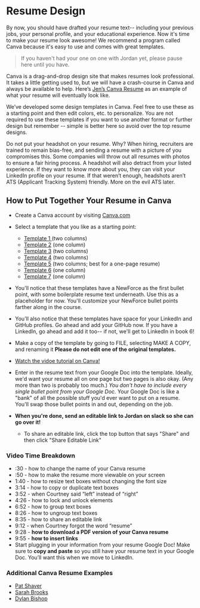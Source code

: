 # Resume Design

By now, you should have drafted your resume text-- including your previous jobs, your personal profile, and your educational experience. Now it's time to make your resume look awesome! We recommend a program called Canva because it's easy to use and comes with great templates. 

>If you haven't had your one on one with Jordan yet, please pause here until you have. 

Canva is a drag-and-drop design site that makes resumes look professional. It takes a little getting used to, but we will have a crash-course in Canva and always be available to help. Here’s [Jen’s Canva Resume](https://drive.google.com/file/d/1gEqKarUx9is0_Yawc-qwTZWvrLrk3BHh/view?usp=sharing) as an example of what your resume will eventually look like. 

We’ve developed some design templates in Canva. Feel free to use these as a starting point and then edit colors, etc. to personalize. You are not required to use these templates if you want to use another format or further design but remember -- simple is better here so avoid over the top resume designs. 

Do not put your headshot on your resume. Why? When hiring, recruiters are trained to remain bias-free, and sending a resume with a picture of you compromises this. Some companies will throw out all resumes with photos to ensure a fair hiring process. A headshot will also detract from your listed experience. If they want to know more about you, they can visit your LinkedIn profile on your resume. If that weren’t enough, headshots aren’t ATS (Applicant Tracking System) friendly. More on the evil ATS later. 

## How to Put Together Your Resume in Canva

- Create a Canva account by visiting [Canva.com](http://canva.com) 
- Select a template that you like as a starting point:
    - [Template 1](https://www.canva.com/design/DAEUSMJyYTo/share/preview?token=g0qIuvb7OI6YGGZGPaSZgA&role=EDITOR&utm_content=DAEUSMJyYTo&utm_campaign=designshare&utm_medium=link&utm_source=sharebutton)[ ](https://www.canva.com/design/DAERoEeyhQw/share/preview?token=5JRcyOLqkJAlcKfzsaCSAA&role=EDITOR&utm_content=DAERoEeyhQw&utm_campaign=designshare&utm_medium=link&utm_source=sharebutton) (two columns)
    - [Template 2](https://www.canva.com/design/DAESqk0ANTI/share/preview?token=6Db_Tr7tkAnBtA17SAZpLQ&role=EDITOR&utm_content=DAESqk0ANTI&utm_campaign=designshare&utm_medium=link&utm_source=sharebutton) (one column)
   - [Template 3](https://www.canva.com/design/DAERuhfk2zU/share/preview?token=bAshcZ6o5RGWT39Z-AN4Mw&role=EDITOR&utm_content=DAERuhfk2zU&utm_campaign=designshare&utm_medium=link&utm_source=sharebutton) (two columns) 
   - [Template 4](https://www.canva.com/design/DAEVjv0Of_g/share/preview?token=ORR4aCbWHnhGAw9LDY1VgA&role=EDITOR&utm_content=DAEVjv0Of_g&utm_campaign=designshare&utm_medium=link&utm_source=sharebutton) (two columns) 
   - [Template 5](https://www.canva.com/design/DAESSTooHxA/share/preview?token=XV1UL1RD2GSUS-bGmZzBQg&role=EDITOR&utm_content=DAESSTooHxA&utm_campaign=designshare&utm_medium=link&utm_source=sharebutton) (two columns; best for a one-page resume) 
    - [Template 6](https://www.canva.com/design/DAEten5fs8M/share/preview?token=7AajeUQnHTBu0j7RiKSV-g&role=EDITOR&utm_content=DAEten5fs8M&utm_campaign=designshare&utm_medium=link&utm_source=sharebutton) (one column) 
   - [Template 7](https://www.canva.com/design/DAEteltW-8M/share/preview?token=MqZ2_p04xPgmsJnL3xUKLg&role=EDITOR&utm_content=DAEteltW-8M&utm_campaign=designshare&utm_medium=link&utm_source=sharebutton) (one column)

- You'll notice that these templates have a NewForce as the first bullet point, with some boilerplate resume text underneath. Use this as a placeholder for now. You'll customize your NewForce bullet points farther along in the course. 
- You'll also notice that these templates have space for your LinkedIn and GitHub profiles. Go ahead and add your GitHub now. If you have a LinkedIn, go ahead and add it too-- if not, we'll get to LinkedIn in book 6!
- Make a copy of the template by going to FILE, selecting MAKE A COPY, and renaming it **Please do not edit one of the original templates.** 
- [Watch the vidoe tutorial on Canva!](https://drive.google.com/file/d/1UplTXcF5jamuDr3_dt7qD7CR9CL-N_kb/view?usp=sharing)
- Enter in the resume text from your Google Doc into the template. Ideally, we'd want your resume all on one page but two pages is also okay. (Any more than two is probably too much.) _You don't have to include every single bullet point from your Google Doc._ Your Google Doc is like a "bank" of all the possible stuff you'd ever want to put on a resume. You'll swap those bullet points in and out, depending on the job. 
- **When you're done, send an editable link to Jordan on slack so she can go over it!**
    - To share an editable link, click the top button that says "Share" and then click "Share Editable Link"

### Video Time Breakdown
- :30 - how to change the name of your Canva resume 
- :50 - how to make the resume more viewable on your screen 
- 1:40 - how to resize text boxes without changing the font size 
- 3:14 - how to copy or duplicate text boxes 
- 3:52 - when Courtney said “left” instead of “right” 
-  4:26 - how to lock and unlock elements 
- 6:52 - how to group text boxes 
- 8:26 - how to ungroup text boxes
- 8:35 - how to share an editable link 
- 9:12 - when Courtney forgot the word “resume” 
- 9:28 - **how to download a PDF version of your Canva resume**
- 9:55 - **how to insert links** 
- Start plugging in your information from your resume Google Doc! Make sure to **copy and paste** so you still have your resume text in your Google Doc. You’ll want this when we move to LinkedIn.</details>
### Additional Canva Resume Examples

- [Pat Shaver](https://drive.google.com/file/d/1H3TpLjoAAcKjryTtbOQgjmQNTvnMj5Du/view) 
- [Sarah Brooks ](https://drive.google.com/file/d/1iNf3hLalEBsB_MZqsskxWhzLfhhJppvb/view) 
- [Dylan Bishop ](https://drive.google.com/file/d/1hCYbJ7Tyrm7WsTiRrqbTF5otwEpqb88X/view)
